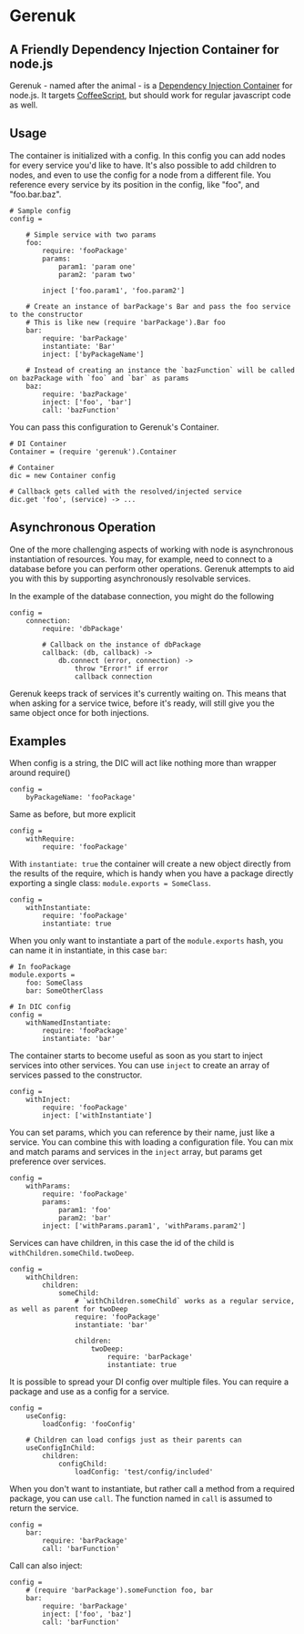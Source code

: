 # Gerenuk

## A Friendly Dependency Injection Container for node.js

Gerenuk - named after the animal - is a [Dependency Injection Container](http://en.wikipedia.org/wiki/Dependency_injection) for node.js. It targets [CoffeeScript](http://coffeescript.org), but should work for regular javascript code as well.

## Usage

The container is initialized with a config. In this config you can add nodes for every service you'd like to have. It's also possible to add children to nodes, and even to use the config for a node from a different file. You reference every service by its position in the config, like "foo", and "foo.bar.baz".

    # Sample config
    config = 
    
        # Simple service with two params
        foo: 
            require: 'fooPackage'
            params:
                param1: 'param one'
                param2: 'param two'
            
            inject ['foo.param1', 'foo.param2']
        
        # Create an instance of barPackage's Bar and pass the foo service to the constructor
        # This is like new (require 'barPackage').Bar foo
        bar:
            require: 'barPackage'
            instantiate: 'Bar'
            inject: ['byPackageName']
        
        # Instead of creating an instance the `bazFunction` will be called on bazPackage with `foo` and `bar` as params
        baz:
            require: 'bazPackage'
            inject: ['foo', 'bar']
            call: 'bazFunction'

You can pass this configuration to Gerenuk's Container.
    
    # DI Container
    Container = (require 'gerenuk').Container
            
    # Container
    dic = new Container config 

    # Callback gets called with the resolved/injected service
    dic.get 'foo', (service) -> ...

## Asynchronous Operation

One of the more challenging aspects of working with node is asynchronous instantiation of resources. You may, for example, need to connect to a database before you can perform other operations. Gerenuk attempts to aid you with this by supporting asynchronously resolvable services.

In the example of the database connection, you might do the following

    config = 
        connection: 
            require: 'dbPackage'
        
            # Callback on the instance of dbPackage
            callback: (db, callback) ->
                db.connect (error, connection) ->
                    throw "Error!" if error
                    callback connection

Gerenuk keeps track of services it's currently waiting on. This means that when asking for a service twice, before it's ready, will still give you the same object once for both injections.

## Examples

When config is a string, the DIC will act like nothing more than wrapper around require()

    config =
        byPackageName: 'fooPackage'
    
Same as before, but more explicit

    config =
        withRequire:
            require: 'fooPackage'
        
With `instantiate: true` the container will create a new object directly from the results of the require, which is handy when you have a package directly exporting a single class: `module.exports = SomeClass`.

    config =
        withInstantiate:
            require: 'fooPackage'
            instantiate: true
    
When you only want to instantiate a part of the `module.exports` hash, you can name it in instantiate, in this case `bar`:

    # In fooPackage
    module.exports = 
        foo: SomeClass
        bar: SomeOtherClass
        
    # In DIC config
    config =
        withNamedInstantiate:
            require: 'fooPackage'
            instantiate: 'bar'
    
The container starts to become useful as soon as you start to inject services into other services. You can use `inject` to create an array of services passed to the constructor.

    config = 
        withInject:
            require: 'fooPackage'
            inject: ['withInstantiate']

You can set params, which you can reference by their name, just like a service. You can combine this with loading a configuration file. You can mix and match params and services in the `inject` array, but params get preference over services.

    config =
        withParams:
            require: 'fooPackage'
            params:
                param1: 'foo'
                param2: 'bar'
            inject: ['withParams.param1', 'withParams.param2']
        
Services can have children, in this case the id of the child is `withChildren.someChild.twoDeep`.

    config =
        withChildren:
            children:
                someChild:
                    # `withChildren.someChild` works as a regular service, as well as parent for twoDeep
                    require: 'fooPackage'
                    instantiate: 'bar'
                
                    children:
                        twoDeep:
                            require: 'barPackage'
                            instantiate: true
    
It is possible to spread your DI config over multiple files. You can require a package and use as a config for a service.

    config =    
        useConfig:
            loadConfig: 'fooConfig'
    
        # Children can load configs just as their parents can
        useConfigInChild:
            children:
                configChild:
                    loadConfig: 'test/config/included'
                
When you don't want to instantiate, but rather call a method from a required package, you can use `call`. The function named in `call` is assumed to return the service.

    config =    
        bar:
            require: 'barPackage'
            call: 'barFunction'
    
Call can also inject:

    config =    
        # (require 'barPackage').someFunction foo, bar
        bar:
            require: 'barPackage'
            inject: ['foo', 'baz']
            call: 'barFunction'


